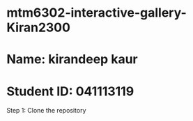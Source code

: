 # mtm6302-interactive-gallery-Kiran2300
# Name: kirandeep kaur
# Student ID: 041113119
Step 1: Clone the repository 
